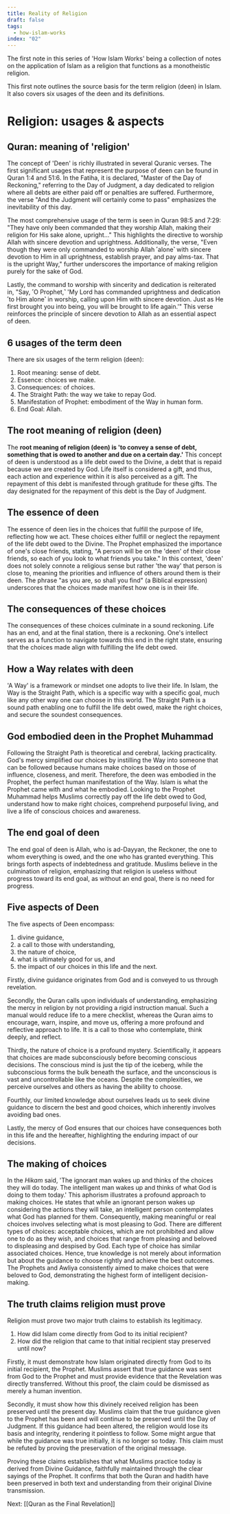 ```yaml
---
title: Reality of Religion
draft: false
tags:
  - how-islam-works
index: "02"
---
```

The first note in this series of 'How Islam Works' being a collection of notes on the application of Islam as a religion that functions as a monotheistic religion. 
 
This first note outlines the source basis for the term religion (deen) in Islam. It also covers six usages of the deen and its definitions.
# Religion: usages & aspects
## Quran: meaning of 'religion'
The concept of 'Deen' is richly illustrated in several Quranic verses. The first significant usages that represent the purpose of deen can be found in Quran 1:4 and 51:6. In the Fatiha, it is declared, "Master of the Day of Reckoning," referring to the Day of Judgment, a day dedicated to religion where all debts are either paid off or penalties are suffered. Furthermore, the verse "And the Judgment will certainly come to pass" emphasizes the inevitability of this day.

The most comprehensive usage of the term is seen in Quran 98:5 and 7:29: "They have only been commanded that they worship Allah, making their religion for His sake alone, upright..." This highlights the directive to worship Allah with sincere devotion and uprightness. Additionally, the verse, "Even though they were only commanded to worship Allah ˹alone˺ with sincere devotion to Him in all uprightness, establish prayer, and pay alms-tax. That is the upright Way," further underscores the importance of making religion purely for the sake of God.

Lastly, the command to worship with sincerity and dedication is reiterated in, "Say, ˹O Prophet,˺ 'My Lord has commanded uprightness and dedication ˹to Him alone˺ in worship, calling upon Him with sincere devotion. Just as He first brought you into being, you will be brought to life again.'" This verse reinforces the principle of sincere devotion to Allah as an essential aspect of deen.
## 6 usages of the term deen
There are six usages of the term religion (deen): 
1. Root meaning: sense of debt.
2. Essence: choices we make.
3. Consequences: of choices.
4. The Straight Path: the way we take to repay God.
5. Manifestation of Prophet: embodiment of the Way in human form.
6. End Goal: Allah.
## The root meaning of religion (deen)
The **root meaning of religion (deen) is 'to convey a sense of debt, something that is owed to another and due on a certain day.'** This concept of deen is understood as a life debt owed to the Divine, a debt that is repaid because we are created by God. Life itself is considered a gift, and thus, each action and experience within it is also perceived as a gift. The repayment of this debt is manifested through gratitude for these gifts. The day designated for the repayment of this debt is the Day of Judgment.
## The essence of deen
The essence of deen lies in the choices that fulfill the purpose of life, reflecting how we act. These choices either fulfill or neglect the repayment of the life debt owed to the Divine. The Prophet emphasized the importance of one's close friends, stating, "A person will be on the 'deen' of their close friends, so each of you look to what friends you take." In this context, 'deen' does not solely connote a religious sense but rather 'the way' that person is close to, meaning the priorities and influence of others around them is their deen. The phrase "as you are, so shall you find" (a Biblical expression) underscores that the choices made manifest how one is in their life.
## The consequences of these choices
The consequences of these choices culminate in a sound reckoning. Life has an end, and at the final station, there is a reckoning. One's intellect serves as a function to navigate towards this end in the right state, ensuring that the choices made align with fulfilling the life debt owed.
## How a Way relates with deen
'A Way' is a framework or mindset one adopts to live their life. In Islam, the Way is the Straight Path, which is a specific way with a specific goal, much like any other way one can choose in this world. The Straight Path is a sound path enabling one to fulfill the life debt owed, make the right choices, and secure the soundest consequences.
## God embodied deen in the Prophet Muhammad
Following the Straight Path is theoretical and cerebral, lacking practicality. God's mercy simplified our choices by instilling the Way into someone that can be followed because humans make choices based on those of influence, closeness, and merit. Therefore, the deen was embodied in the Prophet, the perfect human manifestation of the Way. Islam is what the Prophet came with and what he embodied. Looking to the Prophet Muhammad helps Muslims correctly pay off the life debt owed to God, understand how to make right choices, comprehend purposeful living, and live a life of conscious choices and awareness.
## The end goal of deen
The end goal of deen is Allah, who is ad-Dayyan, the Reckoner, the one to whom everything is owed, and the one who has granted everything. This brings forth aspects of indebtedness and gratitude. Muslims believe in the culmination of religion, emphasizing that religion is useless without progress toward its end goal, as without an end goal, there is no need for progress.
## Five aspects of Deen
The five aspects of Deen encompass: 
1. divine guidance, 
2. a call to those with understanding, 
3. the nature of choice, 
4. what is ultimately good for us, and 
5. the impact of our choices in this life and the next. 

Firstly, divine guidance originates from God and is conveyed to us through revelation. 

Secondly, the Quran calls upon individuals of understanding, emphasizing the mercy in religion by not providing a rigid instruction manual. Such a manual would reduce life to a mere checklist, whereas the Quran aims to encourage, warn, inspire, and move us, offering a more profound and reflective approach to life. It is a call to those who contemplate, think deeply, and reflect. 

Thirdly, the nature of choice is a profound mystery. Scientifically, it appears that choices are made subconsciously before becoming conscious decisions. The conscious mind is just the tip of the iceberg, while the subconscious forms the bulk beneath the surface, and the unconscious is vast and uncontrollable like the oceans. Despite the complexities, we perceive ourselves and others as having the ability to choose. 

Fourthly, our limited knowledge about ourselves leads us to seek divine guidance to discern the best and good choices, which inherently involves avoiding bad ones. 

Lastly, the mercy of God ensures that our choices have consequences both in this life and the hereafter, highlighting the enduring impact of our decisions.
## The making of choices
In the *Hikam* said, 'The ignorant man wakes up and thinks of the choices they will do today. The intelligent man wakes up and thinks of what God is doing to them today.' This aphorism illustrates a profound approach to making choices. He states that while an ignorant person wakes up considering the actions they will take, an intelligent person contemplates what God has planned for them. Consequently, making meaningful or real choices involves selecting what is most pleasing to God. There are different types of choices: acceptable choices, which are not prohibited and allow one to do as they wish, and choices that range from pleasing and beloved to displeasing and despised by God. Each type of choice has similar associated choices. Hence, true knowledge is not merely about information but about the guidance to choose rightly and achieve the best outcomes. The Prophets and Awliya consistently aimed to make choices that were beloved to God, demonstrating the highest form of intelligent decision-making.

## The truth claims religion must prove
Religion must prove two major truth claims to establish its legitimacy. 
1. How did Islam come directly from God to its initial recipient?
2. How did the religion that came to that initial recipient stay preserved until now?

Firstly, it must demonstrate how Islam originated directly from God to its initial recipient, the Prophet. Muslims assert that true guidance was sent from God to the Prophet and must provide evidence that the Revelation was directly transferred. Without this proof, the claim could be dismissed as merely a human invention. 

Secondly, it must show how this divinely received religion has been preserved until the present day. Muslims claim that the true guidance given to the Prophet has been and will continue to be preserved until the Day of Judgment. If this guidance had been altered, the religion would lose its basis and integrity, rendering it pointless to follow. Some might argue that while the guidance was true initially, it is no longer so today. This claim must be refuted by proving the preservation of the original message. 

Proving these claims establishes that what Muslims practice today is derived from Divine Guidance, faithfully maintained through the clear sayings of the Prophet. It confirms that both the Quran and hadith have been preserved in both text and understanding from their original Divine transmission.

Next: [[Quran as the Final Revelation]]
